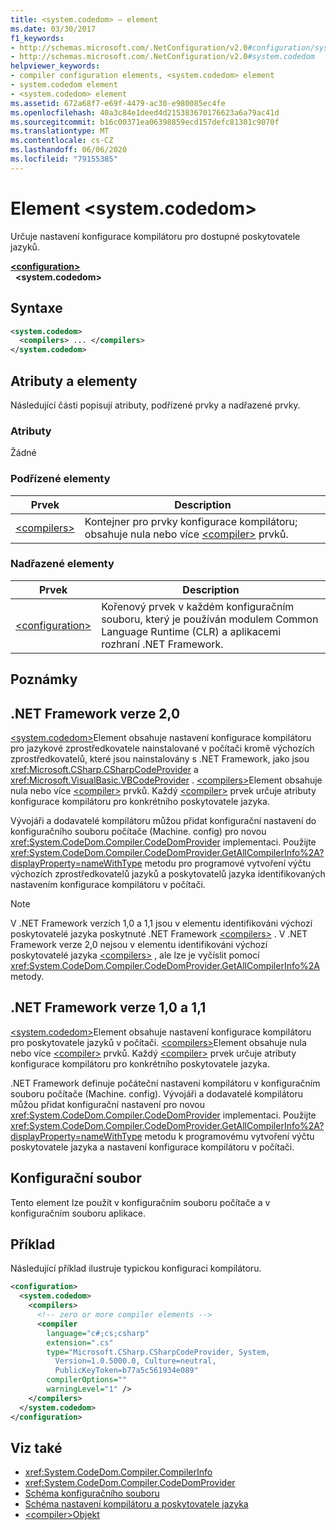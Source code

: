```yaml
---
title: <system.codedom> – element
ms.date: 03/30/2017
f1_keywords:
- http://schemas.microsoft.com/.NetConfiguration/v2.0#configuration/system.codedom
- http://schemas.microsoft.com/.NetConfiguration/v2.0#system.codedom
helpviewer_keywords:
- compiler configuration elements, <system.codedom> element
- system.codedom element
- <system.codedom> element
ms.assetid: 672a68f7-e69f-4479-ac30-e980085ec4fe
ms.openlocfilehash: 40a3c84e1deed4d215383670176623a6a79ac41d
ms.sourcegitcommit: b16c00371ea06398859ecd157defc81301c9070f
ms.translationtype: MT
ms.contentlocale: cs-CZ
ms.lasthandoff: 06/06/2020
ms.locfileid: "79155385"
---
```

# <a name="systemcodedom-element"></a>Element \<system.codedom>
Určuje nastavení konfigurace kompilátoru pro dostupné poskytovatele jazyků.  
  
[**\<configuration>**](../configuration-element.md)  
&nbsp;&nbsp;**\<system.codedom>**  
  
## <a name="syntax"></a>Syntaxe  
  
```xml  
<system.codedom>  
  <compilers> ... </compilers>  
</system.codedom>  
```  
  
## <a name="attributes-and-elements"></a>Atributy a elementy  
 Následující části popisují atributy, podřízené prvky a nadřazené prvky.  
  
### <a name="attributes"></a>Atributy  
 Žádné  
  
### <a name="child-elements"></a>Podřízené elementy  
  
|Prvek|Description|  
|-------------|-----------------|  
|[\<compilers>](compilers-element.md)|Kontejner pro prvky konfigurace kompilátoru; obsahuje nula nebo více [\<compiler>](compiler-element.md) prvků.|  
  
### <a name="parent-elements"></a>Nadřazené elementy  
  
|Prvek|Description|  
|-------------|-----------------|  
|[\<configuration>](../configuration-element.md)|Kořenový prvek v každém konfiguračním souboru, který je používán modulem Common Language Runtime (CLR) a aplikacemi rozhraní .NET Framework.|  
  
## <a name="remarks"></a>Poznámky  
  
## <a name="net-framework-version-20"></a>.NET Framework verze 2,0  
 [\<system.codedom>](system-codedom-element.md)Element obsahuje nastavení konfigurace kompilátoru pro jazykové zprostředkovatele nainstalované v počítači kromě výchozích zprostředkovatelů, které jsou nainstalovány s .NET Framework, jako jsou <xref:Microsoft.CSharp.CSharpCodeProvider> a <xref:Microsoft.VisualBasic.VBCodeProvider> . [\<compilers>](compilers-element.md)Element obsahuje nula nebo více [\<compiler>](compiler-element.md) prvků. Každý [\<compiler>](compiler-element.md) prvek určuje atributy konfigurace kompilátoru pro konkrétního poskytovatele jazyka.  
  
 Vývojáři a dodavatelé kompilátoru můžou přidat konfigurační nastavení do konfiguračního souboru počítače (Machine. config) pro novou <xref:System.CodeDom.Compiler.CodeDomProvider> implementaci. Použijte <xref:System.CodeDom.Compiler.CodeDomProvider.GetAllCompilerInfo%2A?displayProperty=nameWithType> metodu pro programové vytvoření výčtu výchozích zprostředkovatelů jazyků a poskytovatelů jazyka identifikovaných nastavením konfigurace kompilátoru v počítači.  
  
> [!NOTE]
> V .NET Framework verzích 1,0 a 1,1 jsou v elementu identifikováni výchozí poskytovatelé jazyka poskytnuté .NET Framework [\<compilers>](compilers-element.md) . V .NET Framework verze 2,0 nejsou v elementu identifikováni výchozí poskytovatelé jazyka [\<compilers>](compilers-element.md) , ale lze je vyčíslit pomocí <xref:System.CodeDom.Compiler.CodeDomProvider.GetAllCompilerInfo%2A> metody.  
  
## <a name="net-framework-versions-10-and-11"></a>.NET Framework verze 1,0 a 1,1  
 [\<system.codedom>](system-codedom-element.md)Element obsahuje nastavení konfigurace kompilátoru pro poskytovatele jazyků v počítači. [\<compilers>](compilers-element.md)Element obsahuje nula nebo více [\<compiler>](compiler-element.md) prvků. Každý [\<compiler>](compiler-element.md) prvek určuje atributy konfigurace kompilátoru pro konkrétního poskytovatele jazyka.  
  
 .NET Framework definuje počáteční nastavení kompilátoru v konfiguračním souboru počítače (Machine. config). Vývojáři a dodavatelé kompilátoru můžou přidat konfigurační nastavení pro novou <xref:System.CodeDom.Compiler.CodeDomProvider> implementaci. Použijte <xref:System.CodeDom.Compiler.CodeDomProvider.GetAllCompilerInfo%2A?displayProperty=nameWithType> metodu k programovému vytvoření výčtu poskytovatele jazyka a nastavení konfigurace kompilátoru v počítači.  
  
## <a name="configuration-file"></a>Konfigurační soubor  
 Tento element lze použít v konfiguračním souboru počítače a v konfiguračním souboru aplikace.  
  
## <a name="example"></a>Příklad  
 Následující příklad ilustruje typickou konfiguraci kompilátoru.  
  
```xml  
<configuration>  
  <system.codedom>  
    <compilers>  
      <!-- zero or more compiler elements -->  
      <compiler
        language="c#;cs;csharp"  
        extension=".cs"  
        type="Microsoft.CSharp.CSharpCodeProvider, System,
          Version=1.0.5000.0, Culture=neutral,
          PublicKeyToken=b77a5c561934e089"  
        compilerOptions=""  
        warningLevel="1" />  
    </compilers>  
  </system.codedom>  
</configuration>  
```  
  
## <a name="see-also"></a>Viz také

- <xref:System.CodeDom.Compiler.CompilerInfo>
- <xref:System.CodeDom.Compiler.CodeDomProvider>
- [Schéma konfiguračního souboru](../index.md)
- [Schéma nastavení kompilátoru a poskytovatele jazyka](index.md)
- [\<compiler>Objekt](compiler-element.md)
